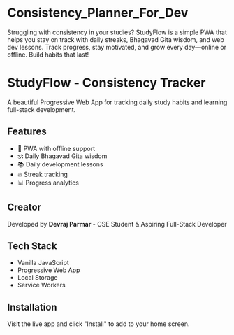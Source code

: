 # Consistency_Planner_For_Dev
Struggling with consistency in your studies? StudyFlow is a simple PWA that helps you stay on track with daily streaks, Bhagavad Gita wisdom, and web dev lessons. Track progress, stay motivated, and grow every day—online or offline. Build habits that last!


# StudyFlow - Consistency Tracker

A beautiful Progressive Web App for tracking daily study habits and learning full-stack development.

## Features
- 📱 PWA with offline support
- 🕉️ Daily Bhagavad Gita wisdom
- 📚 Daily development lessons
- 🔥 Streak tracking
- 📊 Progress analytics

## Creator
Developed by **Devraj Parmar** - CSE Student & Aspiring Full-Stack Developer

## Tech Stack
- Vanilla JavaScript
- Progressive Web App
- Local Storage
- Service Workers

## Installation
Visit the live app and click "Install" to add to your home screen.

